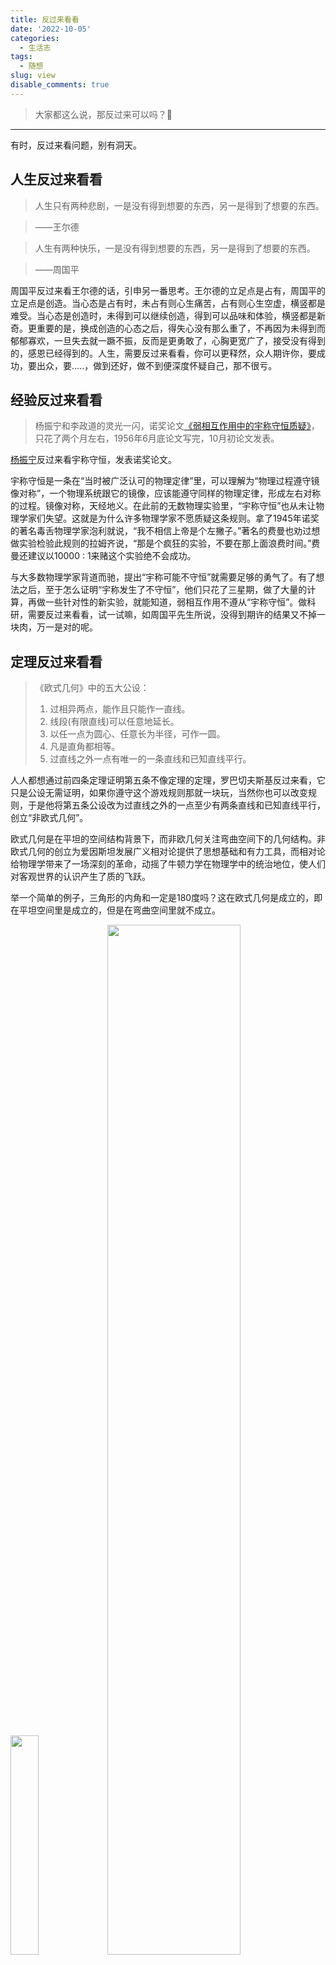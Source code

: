```yaml
---
title: 反过来看看
date: '2022-10-05'
categories:
  - 生活志
tags:
  - 随想
slug: view
disable_comments: true
---
```

> 大家都这么说，那反过来可以吗？🤔
---
有时，反过来看问题，别有洞天。

## 人生反过来看看

> 人生只有两种悲剧，一是没有得到想要的东西，另一是得到了想要的东西。

> ——王尔德

> 人生有两种快乐，一是没有得到想要的东西，另一是得到了想要的东西。

> ——周国平

周国平反过来看王尔德的话，引申另一番思考。王尔德的立足点是占有，周国平的立足点是创造。当心态是占有时，未占有则心生痛苦，占有则心生空虚，横竖都是难受。当心态是创造时，未得到可以继续创造，得到可以品味和体验，横竖都是新奇。更重要的是，换成创造的心态之后，得失心没有那么重了，不再因为未得到而郁郁寡欢，一旦失去就一蹶不振，反而是更勇敢了，心胸更宽广了，接受没有得到的，感恩已经得到的。人生，需要反过来看看，你可以更释然，众人期许你，要成功，要出众，要.....，做到还好，做不到便深度怀疑自己，那不很亏。

## 经验反过来看看

> 杨振宁和李政道的灵光一闪，诺奖论文[《弱相互作用中的宇称守恒质疑》](https://mp.weixin.qq.com/s/Hzi-bmWX52MA0vYWvvr4UA)，只花了两个月左右，1956年6月底论文写完，10月初论文发表。

[杨振宁](https://mp.weixin.qq.com/s/G4oJTqF8KNVKBoW60fJTIw)反过来看宇称守恒，发表诺奖论文。

宇称守恒是一条在“当时被广泛认可的物理定律”里，可以理解为“物理过程遵守镜像对称”，一个物理系统跟它的镜像，应该能遵守同样的物理定律，形成左右对称的过程。镜像对称，天经地义。在此前的无数物理实验里，“宇称守恒”也从未让物理学家们失望。这就是为什么许多物理学家不愿质疑这条规则。拿了1945年诺奖的著名毒舌物理学家泡利就说，“我不相信上帝是个左撇子。”著名的费曼也劝过想做实验检验此规则的拉姆齐说，“那是个疯狂的实验，不要在那上面浪费时间。”费曼还建议以10000 : 1来赌这个实验绝不会成功。

与大多数物理学家背道而驰，提出“宇称可能不守恒”就需要足够的勇气了。有了想法之后，至于怎么证明“宇称发生了不守恒”，他们只花了三星期，做了大量的计算，再做一些针对性的新实验，就能知道，弱相互作用不遵从“宇称守恒”。做科研，需要反过来看看，试一试嘛，如周国平先生所说，没得到期许的结果又不掉一块肉，万一是对的呢。

## 定理反过来看看

> 《欧式几何》中的五大公设：  
> 1. 过相异两点，能作且只能作一直线。
> 1. 线段(有限直线)可以任意地延长。
> 1. 以任一点为圆心、任意长为半径，可作一圆。
> 1. 凡是直角都相等。
> 1. 过直线之外一点有唯一的一条直线和已知直线平行。

人人都想通过前四条定理证明第五条不像定理的定理，罗巴切夫斯基反过来看，它只是公设无需证明，如果你遵守这个游戏规则那就一块玩，当然你也可以改变规则，于是他将第五条公设改为过直线之外的一点至少有两条直线和已知直线平行，创立“非欧式几何”。

欧式几何是在平坦的空间结构背景下，而非欧几何关注弯曲空间下的几何结构。非欧式几何的创立为爱因斯坦发展广义相对论提供了思想基础和有力工具，而相对论给物理学带来了一场深刻的革命，动摇了牛顿力学在物理学中的统治地位，使人们对客观世界的认识产生了质的飞跃。

举一个简单的例子，三角形的内角和一定是180度吗？这在欧式几何是成立的，即在平坦空间里是成立的，但是在弯曲空间里就不成立。

<img src="/images/1005_1.jpg" width="30%"> <img src="/images/1005_2.jpg" width="65%">

那我们生活的三维空间是平坦的还是弯曲的？验证想法很简单，在空间中的三点之间拉几条绳子，由此得到一个三角形，然后看看它的内角和是否等于180度不就好了。爱因斯坦提出一个假设：大质量物体附近的物理空间会变得弯曲，也就是说，我们在地球和另外两颗恒星之间拉三条绳子，把太阳围起来，那么你会发现，这个三角形的内角和明显不等于180度。为了验证这个猜想，找到合适的可观测的行星，我们需要挑选一个好日子，哪怕是白天，空中的恒星也清晰可见，不被太阳光遮挡，那就是日全食当天。1919年英国一支天文学小队长来到了西非的普林西比岛，这个地方是那一年观测日全食的最佳地点，测量结果验证了爱因斯坦的猜想。非欧几何更贴近真相，我们生活在弯曲的三维空间，那到底是局部弯曲还是全局弯曲？可以看看[这里](https://baijiahao.baidu.com/s?id=1694362152888969715)。

做理论，反过来看看，举手创造新的理论大厦，比之前那座更辉煌。

### 寻常观点反过来看看

寻常观点很多很多，比如，你不要拿自己长处跟别人短处比，比赢了也没什么，你要拿自己短板跟别人长处比，这样都比赢了，你就是真的厉害。

反过来看的话呢，就是，你大可以拿自己长处跟别人的短处比，这样你才知道自己是谁，天赋在哪里，而不陷入循环的自卑（此处应该也可以抬杠，就是说，自己的长处也比不过别人的短处，这真的是有的，那就换个参照物吧，哈哈）。刚看过《地球动脉》第一季，里面有三处激烈的场景，狼捕羊，鲨鱼捕海狗，鬣狗捕鹿。狼爆发力强，但是羊的奔跑速度很快，只要一门心思往前跑，一定可以逃脱狼口；鲨鱼有力量，但是海狗灵活呀，鲨鱼游的快但是转弯不行呀，只要海狗不放弃跟鲨鱼转圈子，鲨鱼也耐他不合；鬣狗是有耐力，但鹿有捕捉微弱声音的耳朵，不放松警惕，关键时候也可以救自己一命呀。

当我试着反过来看问题的时候，我发现很多专家说的东西就是跟大众唱反调的，比如
- 《黑客与画家》里说的“在现代社会中，收入差距拉大实际上是一种健康的信号？”
- 著名心理学家武志红说：[“亲如母女，不是最好的婆媳关系。”](https://mp.weixin.qq.com/s/dglmIgsP_t7bt6Yt8I_Ksg)
- 心理咨询师徐慢慢说：[“如何拥有一段好关系？学会按时生气。”](https://mp.weixin.qq.com/s/vyxKxRH7CERALUPoWASVOg)
- 我的老师说：“做菜的油烟比抽烟的烟吸入肺里更多。”

`$\vdots$`


### 总结

我们生在这片泥泞里，有时要跳脱出来是有点难，跳出世俗的观点，有些还真的是很优秀的人才能做得到（为什么不是跳脱了之后优秀呢🤔，哈哈，随时反过来想想），但是呢，作为普通的大众，我觉得自己起码可以意识到，我可以这么去想，可以这么去思考问题，错了就错了，又不打紧。





























